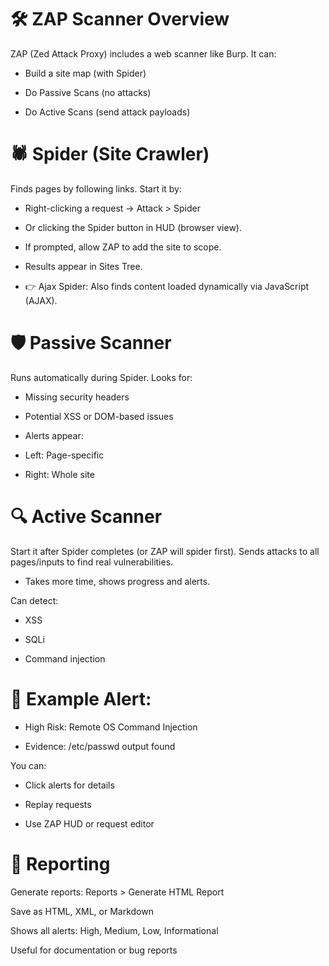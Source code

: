 # 🛠️ ZAP Scanner Overview
ZAP (Zed Attack Proxy) includes a web scanner like Burp. It can:

- Build a site map (with Spider)

- Do Passive Scans (no attacks)

- Do Active Scans (send attack payloads)

# 🕷️ Spider (Site Crawler)
Finds pages by following links.
Start it by:

- Right-clicking a request → Attack > Spider

- Or clicking the Spider button in HUD (browser view).

- If prompted, allow ZAP to add the site to scope.

- Results appear in Sites Tree.

- 👉 Ajax Spider: Also finds content loaded dynamically via JavaScript (AJAX).

# 🛡️ Passive Scanner
Runs automatically during Spider.
Looks for:

- Missing security headers

- Potential XSS or DOM-based issues

- Alerts appear:

- Left: Page-specific

- Right: Whole site

# 🔍 Active Scanner
Start it after Spider completes (or ZAP will spider first).
Sends attacks to all pages/inputs to find real vulnerabilities.

- Takes more time, shows progress and alerts.

Can detect:

- XSS

- SQLi

- Command injection

# 👀 Example Alert:

- High Risk: Remote OS Command Injection

- Evidence: /etc/passwd output found

You can:

- Click alerts for details

- Replay requests

- Use ZAP HUD or request editor

# 📝 Reporting
Generate reports: Reports > Generate HTML Report

Save as HTML, XML, or Markdown

Shows all alerts: High, Medium, Low, Informational

Useful for documentation or bug reports
